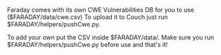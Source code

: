 Faraday comes with its own CWE Vulnerabilities DB for you to use ($FARADAY/data/cwe.csv)
To upload it to Couch just run $FARADAY/helpers/pushCwe.py.

To add your own put the CSV inside $FARADAY/data/. Make sure you run $FARADAY/helpers/pushCwe.py before use and that's it!
